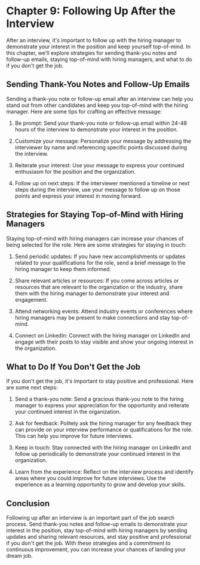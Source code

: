 Chapter 9: Following Up After the Interview
===========================================

After an interview, it's important to follow up with the hiring manager to demonstrate your interest in the position and keep yourself top-of-mind. In this chapter, we'll explore strategies for sending thank-you notes and follow-up emails, staying top-of-mind with hiring managers, and what to do if you don't get the job.

Sending Thank-You Notes and Follow-Up Emails
--------------------------------------------

Sending a thank-you note or follow-up email after an interview can help you stand out from other candidates and keep you top-of-mind with the hiring manager. Here are some tips for crafting an effective message:

1. Be prompt: Send your thank-you note or follow-up email within 24-48 hours of the interview to demonstrate your interest in the position.

2. Customize your message: Personalize your message by addressing the interviewer by name and referencing specific points discussed during the interview.

3. Reiterate your interest: Use your message to express your continued enthusiasm for the position and the organization.

4. Follow up on next steps: If the interviewer mentioned a timeline or next steps during the interview, use your message to follow up on those points and express your interest in moving forward.

Strategies for Staying Top-of-Mind with Hiring Managers
-------------------------------------------------------

Staying top-of-mind with hiring managers can increase your chances of being selected for the role. Here are some strategies for staying in touch:

1. Send periodic updates: If you have new accomplishments or updates related to your qualifications for the role, send a brief message to the hiring manager to keep them informed.

2. Share relevant articles or resources: If you come across articles or resources that are relevant to the organization or the industry, share them with the hiring manager to demonstrate your interest and engagement.

3. Attend networking events: Attend industry events or conferences where hiring managers may be present to make connections and stay top-of-mind.

4. Connect on LinkedIn: Connect with the hiring manager on LinkedIn and engage with their posts to stay visible and show your ongoing interest in the organization.

What to Do If You Don't Get the Job
-----------------------------------

If you don't get the job, it's important to stay positive and professional. Here are some next steps:

1. Send a thank-you note: Send a gracious thank-you note to the hiring manager to express your appreciation for the opportunity and reiterate your continued interest in the organization.

2. Ask for feedback: Politely ask the hiring manager for any feedback they can provide on your interview performance or qualifications for the role. This can help you improve for future interviews.

3. Keep in touch: Stay connected with the hiring manager on LinkedIn and follow up periodically to demonstrate your continued interest in the organization.

4. Learn from the experience: Reflect on the interview process and identify areas where you could improve for future interviews. Use the experience as a learning opportunity to grow and develop your skills.

Conclusion
----------

Following up after an interview is an important part of the job search process. Send thank-you notes and follow-up emails to demonstrate your interest in the position, stay top-of-mind with hiring managers by sending updates and sharing relevant resources, and stay positive and professional if you don't get the job. With these strategies and a commitment to continuous improvement, you can increase your chances of landing your dream job.
